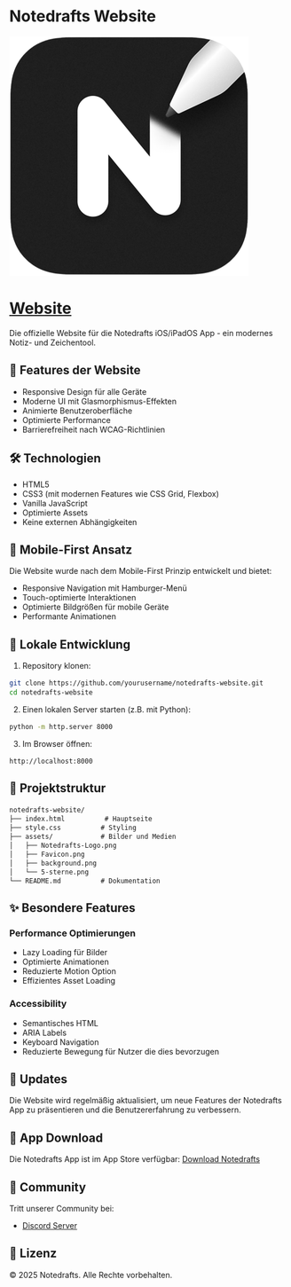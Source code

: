 # Notedrafts Website

![Notedrafts Logo](assets/Notedrafts-Logo.png)
# [Website](https://e-j-workspace.github.io/notedrafts-website)
Die offizielle Website für die Notedrafts iOS/iPadOS App - ein modernes Notiz- und Zeichentool.

## 🚀 Features der Website

- Responsive Design für alle Geräte
- Moderne UI mit Glasmorphismus-Effekten
- Animierte Benutzeroberfläche
- Optimierte Performance
- Barrierefreiheit nach WCAG-Richtlinien

## 🛠 Technologien

- HTML5
- CSS3 (mit modernen Features wie CSS Grid, Flexbox)
- Vanilla JavaScript
- Optimierte Assets
- Keine externen Abhängigkeiten

## 📱 Mobile-First Ansatz

Die Website wurde nach dem Mobile-First Prinzip entwickelt und bietet:
- Responsive Navigation mit Hamburger-Menü
- Touch-optimierte Interaktionen
- Optimierte Bildgrößen für mobile Geräte
- Performante Animationen

## 🔧 Lokale Entwicklung

1. Repository klonen:
```bash
git clone https://github.com/yourusername/notedrafts-website.git
cd notedrafts-website
```

2. Einen lokalen Server starten (z.B. mit Python):
```bash
python -m http.server 8000
```

3. Im Browser öffnen:
```
http://localhost:8000
```

## 📂 Projektstruktur

```
notedrafts-website/
├── index.html          # Hauptseite
├── style.css          # Styling
├── assets/            # Bilder und Medien
│   ├── Notedrafts-Logo.png
│   ├── Favicon.png
│   ├── background.png
│   └── 5-sterne.png
└── README.md          # Dokumentation
```

## ✨ Besondere Features

### Performance Optimierungen
- Lazy Loading für Bilder
- Optimierte Animationen
- Reduzierte Motion Option
- Effizientes Asset Loading

### Accessibility
- Semantisches HTML
- ARIA Labels
- Keyboard Navigation
- Reduzierte Bewegung für Nutzer die dies bevorzugen

## 🔄 Updates

Die Website wird regelmäßig aktualisiert, um neue Features der Notedrafts App zu präsentieren und die Benutzererfahrung zu verbessern.

## 📱 App Download

Die Notedrafts App ist im App Store verfügbar:
[Download Notedrafts](https://apps.apple.com/us/app/notedrafts/id6743032079)

## 💬 Community

Tritt unserer Community bei:
- [Discord Server](https://discord.gg/BaahHCny)

## 📄 Lizenz

© 2025 Notedrafts. Alle Rechte vorbehalten. 
